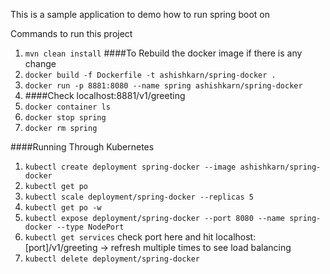 This is a sample application to demo how to run spring boot on

Commands to run this project

1. `mvn clean install`
   ####To Rebuild the docker image if there is any change
2. `docker build -f Dockerfile -t ashishkarn/spring-docker .`
3. `docker run -p 8881:8080 --name spring ashishkarn/spring-docker`
4. ####Check localhost:8881/v1/greeting
5. `docker container ls`
6. `docker stop spring`
7. `docker rm spring`

####Running Through Kubernetes

1. `kubectl create deployment spring-docker --image ashishkarn/spring-docker`
2. `kubectl get po`
3. `kubectl scale deployment/spring-docker --replicas 5`
4. `kubectl get po -w`
5. `kubectl expose deployment/spring-docker --port 8080 --name spring-docker --type NodePort`
6. `kubectl get services` 
check port here and hit localhost:[port]/v1/greeting  -> 
   refresh multiple times to see load balancing
7. `kubectl delete deployment/spring-docker`
    